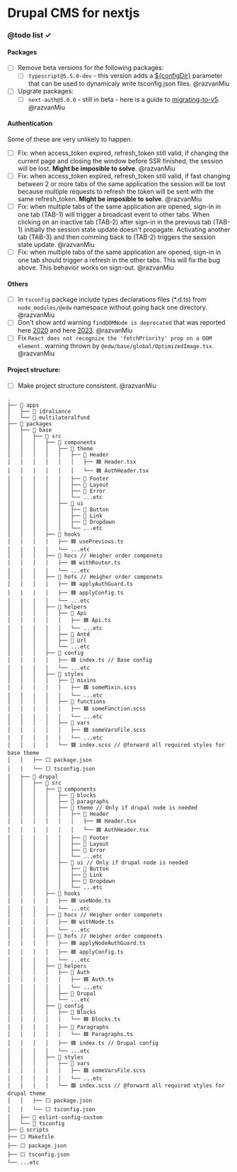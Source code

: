 # Drupal CMS for nextjs

### @todo list ✓

#### Packages

- [ ] Remove beta versions for the following packages:
  - [ ] `typescript@5.5.0-dev` - this version adds a [${configDir}](https://devblogs.microsoft.com/typescript/announcing-typescript-5-5-beta/#the-configdir-template-variable-for-configuration-files) parameter that can be used to dynamicaly write tsconfig.json files. @razvanMiu
- [ ] Upgrate packages:
  - [ ] `next-auth@5.0.0` - still in beta - here is a guide to [migrating-to-v5](https://authjs.dev/getting-started/migrating-to-v5). @razvanMiu

#### Authentication

Some of these are very unlikely to happen.

- [ ] Fix: when access_token expired, refresh_token still valid, if changing the current page and closing the window before SSR finished, the session will be lost. **Might be imposible to solve**. @razvanMiu
- [ ] Fix: when access_token expired, refresh_token still valid, if fast changing between 2 or more tabs of the same application the session will be lost because multiple requests to refresh the token will be sent with the same refresh_token. **Might be imposible to solve**. @razvanMiu
- [ ] Fix: when multiple tabs of the same application are opened, sign-in in one tab (TAB-1) will trigger a broadcast event to other tabs. When clicking on an inactive tab (TAB-2) after sign-in in the previous tab (TAB-1) initially the session state update doesn't propagate. Activating another tab (TAB-3) and then comming back to (TAB-2) triggers the session state update. @razvanMiu
- [ ] Fix: when multiple tabs of the same application are opened, sign-in in one tab should trigger a refresh in the other tabs. This will fix the bug above. This behavior works on sign-out. @razvanMiu

#### Others

- [ ] In `tsconfig` package include types declarations files (\*.d.ts) from `node_modules/@edw` namespace without going back one directory. @razvanMiu
- [ ] Don't show antd warning `findDOMNode is deprecated` that was reported here [2020](https://github.com/ant-design/ant-design/issues/22493) and here [2023](https://github.com/ant-design/ant-design/issues/41183). @razvanMiu
- [ ] Fix `React does not recognize the 'fetchPriority' prop on a DOM element.` warning thrown by `@edw/base/global/OptimizedImage.tsx`. @razvanMiu

#### Project structure:

- [ ] Make project structure consistent. @razvanMiu

```
.
├── 📂 apps
│   ├── 📂 idraliance
│   └── 📂 multilateralfund
├── 📂 packages
│   ├── 📂 base
│   │   ├── 📂 src
│   │   │   ├── 📂 components
│   │   │   │   ├── 📂 theme
│   │   │   │   │   ├── 📂 Header
│   │   │   │   │   │   ├── 🟦 Header.tsx
│   │   │   │   │   │   └── 🟦 AuthHeader.tsx
│   │   │   │   │   ├── 📁 Footer
│   │   │   │   │   ├── 📁 Layout
│   │   │   │   │   ├── 📁 Error
│   │   │   │   │   └── ...etc
│   │   │   │   ├── 📂 ui
│   │   │   │   │   ├── 📁 Button
│   │   │   │   │   ├── 📁 Link
│   │   │   │   │   ├── 📁 Dropdown
│   │   │   │   │   └── ...etc
│   │   │   ├── 📂 hooks
│   │   │   │   ├── 🟦 usePrevious.ts
│   │   │   │   └── ...etc
│   │   │   ├── 📂 hocs // Heigher order componets
│   │   │   │   ├── 🟦 withRouter.ts
│   │   │   │   └── ...etc
│   │   │   ├── 📂 hofs // Heigher order componets
│   │   │   │   ├── 🟦 applyAuthGuard.ts
│   │   │   │   ├── 🟦 applyConfig.ts
│   │   │   │   └── ...etc
│   │   │   ├── 📂 helpers
│   │   │   │   ├── 📂 Api
│   │   │   │   │   ├── 🟦 Api.ts
│   │   │   │   │   └── ...etc
│   │   │   │   ├── 📁 Antd
│   │   │   │   ├── 📁 Url
│   │   │   │   └── ...etc
│   │   │   ├── 📂 config
│   │   │   │   ├── 🟦 index.ts // Base config
│   │   │   │   └── ...etc
│   │   │   ├── 📂 styles
│   │   │   │   ├── 📂 mixins
│   │   │   │   │   ├── 🟪 someMixin.scss
│   │   │   │   │   └── ...etc
│   │   │   │   ├── 📂 functions
│   │   │   │   │   ├── 🟪 someFunction.scss
│   │   │   │   │   └── ...etc
│   │   │   │   ├── 📂 vars
│   │   │   │   │   ├── 🟪 someVarsFile.scss
│   │   │   │   │   └── ...etc
│   │   │   │   └── 🟪 index.scss // @forward all required styles for base theme
│   │   ├── ⬜ package.json
│   │   └── ⬜ tsconfig.json
│   ├── 📂 drupal
│   │   ├── 📂 src
│   │   │   ├── 📂 components
│   │   │   │   ├── 📁 blocks
│   │   │   │   ├── 📁 paragraphs
│   │   │   │   ├── 📂 theme // Only if drupal node is needed
│   │   │   │   │   ├── 📂 Header
│   │   │   │   │   │   ├── 🟦 Header.tsx
│   │   │   │   │   │   └── 🟦 AuthHeader.tsx
│   │   │   │   │   ├── 📁 Footer
│   │   │   │   │   ├── 📁 Layout
│   │   │   │   │   ├── 📁 Error
│   │   │   │   │   └── ...etc
│   │   │   │   ├── 📂 ui // Only if drupal node is needed
│   │   │   │   │   ├── 📁 Button
│   │   │   │   │   ├── 📁 Link
│   │   │   │   │   ├── 📁 Dropdown
│   │   │   │   │   └── ...etc
│   │   │   ├── 📂 hooks
│   │   │   │   ├── 🟦 useNode.ts
│   │   │   │   └── ...etc
│   │   │   ├── 📂 hocs // Heigher order componets
│   │   │   │   ├── 🟦 withNode.ts
│   │   │   │   └── ...etc
│   │   │   ├── 📂 hofs // Heigher order componets
│   │   │   │   ├── 🟦 applyNodeAuthGuard.ts
│   │   │   │   ├── 🟦 applyConfig.ts
│   │   │   │   └── ...etc
│   │   │   ├── 📂 helpers
│   │   │   │   ├── 📂 Auth
│   │   │   │   │   ├── 🟦 Auth.ts
│   │   │   │   │   └── ...etc
│   │   │   │   ├── 📁 Drupal
│   │   │   │   └── ...etc
│   │   │   ├── 📂 config
│   │   │   │   ├── 📂 Blocks
│   │   │   │   │   └── 🟦 Blocks.ts
│   │   │   │   ├── 📂 Paragraphs
│   │   │   │   │   └── 🟦 Paragraphs.ts
│   │   │   │   ├── 🟦 index.ts // Drupal config
│   │   │   │   └── ...etc
│   │   │   ├── 📂 styles
│   │   │   │   ├── 📂 vars
│   │   │   │   │   ├── 🟪 someVarsFile.scss
│   │   │   │   │   └── ...etc
│   │   │   │   └── 🟪 index.scss // @forward all required styles for drupal theme
│   │   ├── ⬜ package.json
│   │   └── ⬜ tsconfig.json
│   ├── 📁 eslint-config-custom
│   └── 📁 tsconfig
├── 📁 scripts
├── ⬜ Makefile
├── ⬜ package.json
├── ⬜ tsconfig.json
└── ...etc
```
